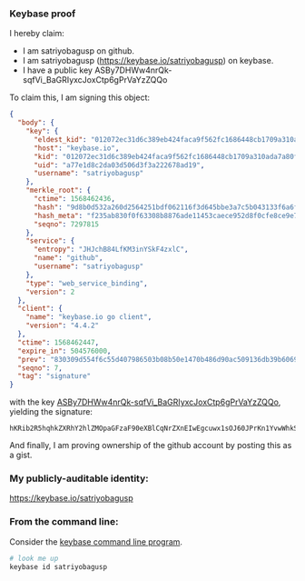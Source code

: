 ### Keybase proof

I hereby claim:

  * I am satriyobagusp on github.
  * I am satriyobagusp (https://keybase.io/satriyobagusp) on keybase.
  * I have a public key ASBy7DHWw4nrQk-sqfVi_BaGRIyxcJoxCtp6gPrVaYzZQQo

To claim this, I am signing this object:

```json
{
  "body": {
    "key": {
      "eldest_kid": "012072ec31d6c389eb424faca9f562fc1686448cb1709a310ada7a80fad5698cd9410a",
      "host": "keybase.io",
      "kid": "012072ec31d6c389eb424faca9f562fc1686448cb1709a310ada7a80fad5698cd9410a",
      "uid": "a77e1d8c2da03d506d3f3a222678ad19",
      "username": "satriyobagusp"
    },
    "merkle_root": {
      "ctime": 1568462436,
      "hash": "9d8b0d532a260d2564251bdf062116f3d645bbe3a7c5b043133f6a6f73ae931ed2ccd88999bfe030aede05f2bab8216f10b9bdf43fac85a9a6c122ed2a321aac",
      "hash_meta": "f235ab830f0f63308b8876ade11453caece952d8f0cfe8ce9e7970563623c2f8",
      "seqno": 7297815
    },
    "service": {
      "entropy": "JHJchB84LfKM3inYSkF4zxlC",
      "name": "github",
      "username": "satriyobagusp"
    },
    "type": "web_service_binding",
    "version": 2
  },
  "client": {
    "name": "keybase.io go client",
    "version": "4.4.2"
  },
  "ctime": 1568462447,
  "expire_in": 504576000,
  "prev": "830309d554f6c55d407986503b08b50e1470b486d90ac509136db39b6069648c",
  "seqno": 7,
  "tag": "signature"
}
```

with the key [ASBy7DHWw4nrQk-sqfVi_BaGRIyxcJoxCtp6gPrVaYzZQQo](https://keybase.io/satriyobagusp), yielding the signature:

```
hKRib2R5hqhkZXRhY2hlZMOpaGFzaF90eXBlCqNrZXnEIwEgcuwx1sOJ60JPrKn1YvwWhkSMsXCaMQraeoD61WmM2UEKp3BheWxvYWTESpcCB8QggwMJ1VT2xV1AeYZQOwi1DhRwtIbZCsUJE22zm2BpZIzEIBD7eaL/YaMg6+gjgMw6d49XGUs6ryQrkSG6PjWJDPiRAgHCo3NpZ8RAZi31TsxJ5qktdEEZQ63hfDOd9W7oZtJQ1J/DAQODWD4ynEKcZp60JImW78cFZVrRmuxADFMvo0sUhWX/8dbdBKhzaWdfdHlwZSCkaGFzaIKkdHlwZQildmFsdWXEIAdkENMHDFB9AbpnjTPAARCE75BuX6HKSAitD/+Dno9Ao3RhZ80CAqd2ZXJzaW9uAQ==

```

And finally, I am proving ownership of the github account by posting this as a gist.

### My publicly-auditable identity:

https://keybase.io/satriyobagusp

### From the command line:

Consider the [keybase command line program](https://keybase.io/download).

```bash
# look me up
keybase id satriyobagusp
```
